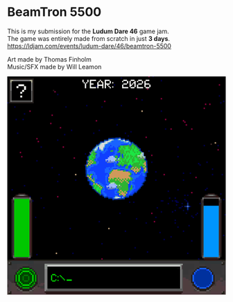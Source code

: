 # BeamTron 5500

This is my submission for the **Ludum Dare 46** game jam.  
The game was entirely made from scratch in just **3 days**.  
https://ldjam.com/events/ludum-dare/46/beamtron-5500

Art made by Thomas Finholm  
Music/SFX made by Will Leamon

![](game.gif)
